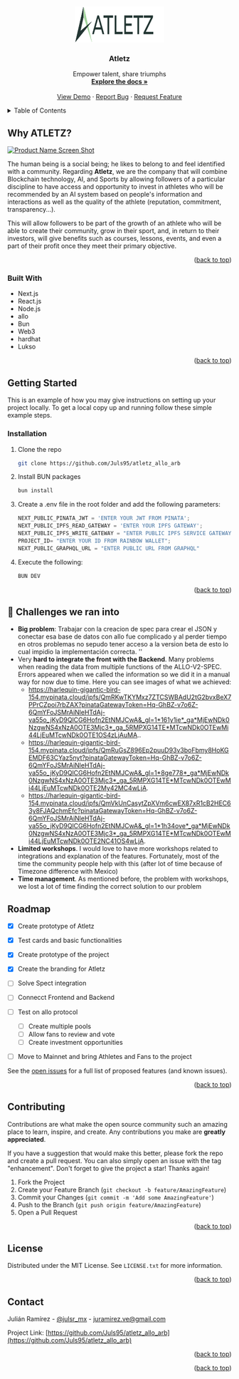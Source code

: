 <!-- Improved compatibility of back to top link: See: https://github.com/othneildrew/Best-README-Template/pull/73 -->
<a name="readme-top"></a>
<!--
*** Thanks for checking out the Best-README-Template. If you have a suggestion
*** that would make this better, please fork the repo and create a pull request
*** or simply open an issue with the tag "enhancement".
*** Don't forget to give the project a star!
*** Thanks again! Now go create something AMAZING! :D
-->



<!-- PROJECT SHIELDS -->
<!--
*** I'm using markdown "reference style" links for readability.
*** Reference links are enclosed in brackets [ ] instead of parentheses ( ).
*** See the bottom of this document for the declaration of the reference variables
*** for contributors-url, forks-url, etc. This is an optional, concise syntax you may use.
*** https://www.markdownguide.org/basic-syntax/#reference-style-links
-->
<!-- PROJECT LOGO -->
<br />
<div align="center">
  <a href="https://github.com/Juls95/atletz_allo_arb">
    <img src="src/app/assets/atletz.svg" alt="Logo" width="200" height="80">
  </a>

<h3 align="center">Atletz</h3>

  <p align="center">
    Empower talent, share triumphs
    <br />
    <a href="https://github.com/Juls95/atletz_allo_arb"><strong>Explore the docs »</strong></a>
    <br />
    <br />
    <a href="https://atletz.io/">View Demo</a>
    ·
    <a href="https://github.com/Juls95/atletz_allo_arb/issues">Report Bug</a>
    ·
    <a href="https://github.com/Juls95/atletz_allo_arb/issues">Request Feature</a>
  </p>
</div>



<!-- TABLE OF CONTENTS -->
<details>
  <summary>Table of Contents</summary>
  <ol>
    <li>
      <a href="#why-atletz">Why Atletz</a>
      <ul>
        <li><a href="#built-with">Built With</a></li>
      </ul>
    </li>
    <li>
      <a href="#getting-started">Getting Started</a>
      <ul>
        <li><a href="#prerequisites">Prerequisites</a></li>
        <li><a href="#installation">Installation</a></li>
      </ul>
    </li>
    <li><a href="#-challenges-we-ran-into">🤯 Challenges we ran into</a></li>
    <li><a href="#roadmap">Roadmap</a></li>
    <li><a href="#contributing">Contributing</a></li>
    <li><a href="#contact">Contact</a></li>
  </ol>
</details>



<!-- ABOUT THE PROJECT -->
## Why ATLETZ?

[![Product Name Screen Shot][product-screenshot]](https://atletz.io)

The human being is a social being; he likes to belong to and feel identified with a community. Regarding **Atletz**, we are the company that will combine Blockchain technology, AI, and Sports by allowing followers of a particular discipline to have access and opportunity to invest in athletes who will be recommended by an AI system based on people's information and interactions as well as the quality of the athlete (reputation, commitment, transparency...). 

This will allow followers to be part of the growth of an athlete who will be able to create their community, grow in their sport, and, in return to their investors, will give benefits such as courses, lessons, events, and even a part of their profit once they meet their primary objective.


<p align="right">(<a href="#readme-top">back to top</a>)</p>



### Built With

* Next.js
* React.js
* Node.js
* allo
* Bun
* Web3
* hardhat
* Lukso

<p align="right">(<a href="#readme-top">back to top</a>)</p>



<!-- GETTING STARTED -->
## Getting Started

This is an example of how you may give instructions on setting up your project locally.
To get a local copy up and running follow these simple example steps.


### Installation

1. Clone the repo
   ```sh
   git clone https://github.com/Juls95/atletz_allo_arb
   ```
2. Install BUN packages
   ```sh
   bun install
   ```
3. Create a .env file in the root folder and add the following parameters:
   ```js
   NEXT_PUBLIC_PINATA_JWT = 'ENTER YOUR JWT FROM PINATA';
   NEXT_PUBLIC_IPFS_READ_GATEWAY = 'ENTER YOUR IPFS GATEWAY';
   NEXT_PUBLIC_IPFS_WRITE_GATEWAY = "ENTER PUBLIC IPFS SERVICE GATEWAY ADDRESS";
   PROJECT_ID= "ENTER YOUR ID FROM RAINBOW WALLET";
   NEXT_PUBLIC_GRAPHQL_URL = "ENTER PUBLIC URL FROM GRAPHQL"
   ```
4. Execute the following:
   ```js
   BUN DEV
   ```

<p align="right">(<a href="#readme-top">back to top</a>)</p>

## 🤯 Challenges we ran into
* **Big problem**: Trabajar con la creacion de spec para crear el JSON y conectar esa base de datos con allo fue complicado y al perder tiempo en otros problemas no sepudo tener acceso a la version beta de esto lo cual impidio la implementación correcta. ''
* Very **hard to integrate the front with the Backend**. Many problems when reading the data from multiple functions of the ALLO-V2-SPEC. Errors appeared when we called the information so we did it in a manual way for now due to time. Here you can see images of what we achieved:
    - https://harlequin-gigantic-bird-154.mypinata.cloud/ipfs/QmRKwTKYMxz7ZTCSWBAdU2tG2bvxBeX7PPrCZpoi7rbZAX?pinataGatewayToken=Hq-GhBZ-v7o6Z-6QmYFoJSMrAiNleHTdAj-va55o_jKyD9QlCG6Hofn2EtNMJCwA&_gl=1*161y1ie*_ga*MjEwNDk0NzgwNS4xNzA0OTE3Mjc3*_ga_5RMPXG14TE*MTcwNDk0OTEwMi44LjEuMTcwNDk0OTE1OS4zLjAuMA..
    - https://harlequin-gigantic-bird-154.mypinata.cloud/ipfs/QmRuGsZ896Ep2puuD93v3boFbmy8HoKGEMDF63CYaz5nyt?pinataGatewayToken=Hq-GhBZ-v7o6Z-6QmYFoJSMrAiNleHTdAj-va55o_jKyD9QlCG6Hofn2EtNMJCwA&_gl=1*8ge778*_ga*MjEwNDk0NzgwNS4xNzA0OTE3Mjc3*_ga_5RMPXG14TE*MTcwNDk0OTEwMi44LjEuMTcwNDk0OTE2My42MC4wLjA.
    - https://harlequin-gigantic-bird-154.mypinata.cloud/ipfs/QmVkUnCasytZpXVm6cwEX87xR1cB2HEC63y8FJAQchmEfc?pinataGatewayToken=Hq-GhBZ-v7o6Z-6QmYFoJSMrAiNleHTdAj-va55o_jKyD9QlCG6Hofn2EtNMJCwA&_gl=1*1h34ove*_ga*MjEwNDk0NzgwNS4xNzA0OTE3Mjc3*_ga_5RMPXG14TE*MTcwNDk0OTEwMi44LjEuMTcwNDk0OTE2NC41OS4wLjA.
* **Limited workshops**. I would love to have more workshops related to integrations and explanation of the features. Fortunately, most of the time the community people help with this (after lot of time because of Timezone difference with Mexico)
* **Time management**. As mentioned before, the problem with workshops, we lost a lot of time finding the correct solution to our problem

<!-- ROADMAP -->
## Roadmap

- [x] Create prototype of Atletz
- [x] Test cards and basic functionalities
- [x] Create prototype of the project
- [x] Create the branding for Atletz
- [ ] Solve Spect integration
- [ ] Connecct Frontend and Backend
- [ ] Test on allo protocol
    - [ ] Create multiple pools
    - [ ] Allow fans to review and vote
    - [ ] Create investment opportunities
- [ ] Move to Mainnet and bring Athletes and Fans to the project


See the [open issues](https://github.com/Juls95/atletz_allo_arb/issues/issues) for a full list of proposed features (and known issues).

<p align="right">(<a href="#readme-top">back to top</a>)</p>



<!-- CONTRIBUTING -->
## Contributing

Contributions are what make the open source community such an amazing place to learn, inspire, and create. Any contributions you make are **greatly appreciated**.

If you have a suggestion that would make this better, please fork the repo and create a pull request. You can also simply open an issue with the tag "enhancement".
Don't forget to give the project a star! Thanks again!

1. Fork the Project
2. Create your Feature Branch (`git checkout -b feature/AmazingFeature`)
3. Commit your Changes (`git commit -m 'Add some AmazingFeature'`)
4. Push to the Branch (`git push origin feature/AmazingFeature`)
5. Open a Pull Request

<p align="right">(<a href="#readme-top">back to top</a>)</p>



<!-- LICENSE -->
## License

Distributed under the MIT License. See `LICENSE.txt` for more information.

<p align="right">(<a href="#readme-top">back to top</a>)</p>



<!-- CONTACT -->
## Contact

Julián Ramírez - [@julsr_mx](https://twitter.com/julsr_mx) - juramirez.ve@gmail.com

Project Link: [https://github.com/Juls95/atletz_allo_arb](https://github.com/Juls95/atletz_allo_arb)

<p align="right">(<a href="#readme-top">back to top</a>)</p>


<p align="right">(<a href="#readme-top">back to top</a>)</p>



<!-- MARKDOWN LINKS & IMAGES -->
<!-- https://www.markdownguide.org/basic-syntax/#reference-style-links -->
[contributors-shield]: https://img.shields.io/github/contributors/github_username/repo_name.svg?style=for-the-badge
[contributors-url]: https://github.com/github_username/repo_name/graphs/contributors
[forks-shield]: https://img.shields.io/github/forks/github_username/repo_name.svg?style=for-the-badge
[forks-url]: https://github.com/github_username/repo_name/network/members
[stars-shield]: https://img.shields.io/github/stars/github_username/repo_name.svg?style=for-the-badge
[stars-url]: https://github.com/github_username/repo_name/stargazers
[issues-shield]: https://img.shields.io/github/issues/github_username/repo_name.svg?style=for-the-badge
[issues-url]: https://github.com/github_username/repo_name/issues
[license-shield]: https://img.shields.io/github/license/github_username/repo_name.svg?style=for-the-badge
[license-url]: https://github.com/github_username/repo_name/blob/master/LICENSE.txt
[linkedin-shield]: https://img.shields.io/badge/-LinkedIn-black.svg?style=for-the-badge&logo=linkedin&colorB=555
[linkedin-url]: https://www.linkedin.com/in/julianramirez95/
[product-screenshot]: images/home.png
[Next.js]: https://img.shields.io/badge/next.js-000000?style=for-the-badge&logo=nextdotjs&logoColor=white
[Next-url]: https://nextjs.org/
[React.js]: https://img.shields.io/badge/React-20232A?style=for-the-badge&logo=react&logoColor=61DAFB
[React-url]: https://reactjs.org/
[Vue.js]: https://img.shields.io/badge/Vue.js-35495E?style=for-the-badge&logo=vuedotjs&logoColor=4FC08D
[Vue-url]: https://vuejs.org/
[Angular.io]: https://img.shields.io/badge/Angular-DD0031?style=for-the-badge&logo=angular&logoColor=white
[Angular-url]: https://angular.io/
[Svelte.dev]: https://img.shields.io/badge/Svelte-4A4A55?style=for-the-badge&logo=svelte&logoColor=FF3E00
[Svelte-url]: https://svelte.dev/
[Laravel.com]: https://img.shields.io/badge/Laravel-FF2D20?style=for-the-badge&logo=laravel&logoColor=white
[Laravel-url]: https://laravel.com
[Bootstrap.com]: https://img.shields.io/badge/Bootstrap-563D7C?style=for-the-badge&logo=bootstrap&logoColor=white
[Bootstrap-url]: https://getbootstrap.com
[JQuery.com]: https://img.shields.io/badge/jQuery-0769AD?style=for-the-badge&logo=jquery&logoColor=white
[JQuery-url]: https://jquery.com 
